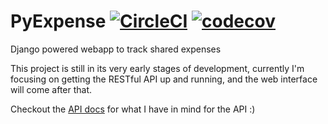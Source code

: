 # PyExpense [![CircleCI](https://circleci.com/gh/MaT1g3R/PyExpense.svg?style=shield)](https://circleci.com/gh/MaT1g3R/PyExpense) [![codecov](https://codecov.io/gh/MaT1g3R/PyExpense/branch/master/graph/badge.svg)](https://codecov.io/gh/MaT1g3R/PyExpense)


Django powered webapp to track shared expenses

This project is still in its very early stages of development, currently I'm focusing on
getting the RESTful API up and running, and the web interface will come after that.

Checkout the [API docs](api_docs.md) for what I have in mind for the API :)
